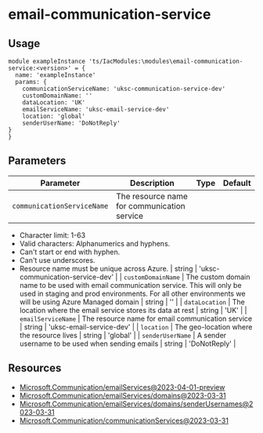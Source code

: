# email-communication-service

## Usage

```bicep
module exampleInstance 'ts/IacModules:\modules\email-communication-service:<version>' = {
  name: 'exampleInstance'
  params: {
    communicationServiceName: 'uksc-communication-service-dev'
    customDomainName: ''
    dataLocation: 'UK'
    emailServiceName: 'uksc-email-service-dev'
    location: 'global'
    senderUserName: 'DoNotReply'
}
}
```

## Parameters

| Parameter | Description | Type | Default |
| --- | --- | --- | --- |
| `communicationServiceName` | The resource name for communication service

- Character limit: 1-63
- Valid characters: Alphanumerics and hyphens.
- Can't start or end with hyphen.
- Can't use underscores.
- Resource name must be unique across Azure.
  | string | 'uksc-communication-service-dev' |
  | `customDomainName` | The custom domain name to be used with email communication service.
  This will only be used in staging and prod environments.
  For all other environments we will be using Azure Managed domain
  | string | '' |
  | `dataLocation` | The location where the email service stores its data at rest | string | 'UK' |
  | `emailServiceName` | The resource name for email communication service | string | 'uksc-email-service-dev' |
  | `location` | The geo-location where the resource lives | string | 'global' |
  | `senderUserName` | A sender username to be used when sending emails | string | 'DoNotReply' |

## Resources

- [Microsoft.Communication/emailServices@2023-04-01-preview](https://learn.microsoft.com/en-us/azure/templates/microsoft.communication/2023-04-01-preview/emailservices)
- [Microsoft.Communication/emailServices/domains@2023-03-31](https://learn.microsoft.com/en-us/azure/templates/microsoft.communication/2023-03-31/emailservices/domains)
- [Microsoft.Communication/emailServices/domains/senderUsernames@2023-03-31](https://learn.microsoft.com/en-us/azure/templates/microsoft.communication/2023-03-31/emailservices/domains/senderusernames)
- [Microsoft.Communication/communicationServices@2023-03-31](https://learn.microsoft.com/en-us/azure/templates/microsoft.communication/2023-03-31/communicationservices)